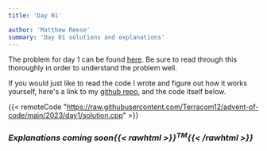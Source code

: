 ```yaml
---
title: 'Day 01'

author: 'Matthew Reese'
summary: 'Day 01 solutions and explanations'
---
```



The problem for day 1 can be found [here](https://adventofcode.com/2023/day/1). Be sure to read through this thoroughly in order to understand the problem well.

If you would just like to read the code I wrote and figure out how it works yourself, here's a link to my [github repo](https://github.com/Terracom12/advent-of-code/blob/main/2023/day1/solution.cpp), and the code itself below.


{{< remoteCode "https://raw.githubusercontent.com/Terracom12/advent-of-code/main/2023/day1/solution.cpp" >}}

### _Explanations coming soon{{< rawhtml >}}<sup>TM</sup>{{< /rawhtml >}}_
